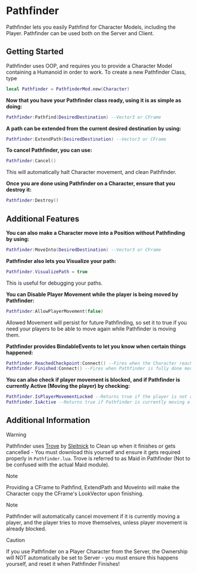 # Pathfinder

Pathfinder lets you easily Pathfind for Character Models, including the Player. Pathfinder can be used both on the Server and Client.

## Getting Started
Pathfinder uses OOP, and requires you to provide a Character Model containing a Humanoid in order to work. To create a new Pathfinder Class, type
```lua
local Pathfinder = PathfinderMod.new(Character)
```

**Now that you have your Pathfinder class ready, using it is as simple as doing:**
```lua
Pathfinder:Pathfind(DesiredDestination) --Vector3 or CFrame
```
**A path can be extended from the current desired destination by using:**
```lua
Pathfinder:ExtendPath(DesiredDestination) --Vector3 or CFrame
```
  
**To cancel Pathfinder, you can use:**
```lua
Pathfinder:Cancel()
```
This will automatically halt Character movement, and clean Pathfinder.  
  
**Once you are done using Pathfinder on a Character, ensure that you destroy it:**
```lua
Pathfinder:Destroy()
```

## Additional Features
**You can also make a Character move into a Position without Pathfinding by using:**
```lua
Pathfinder:MoveInto(DesiredDestination) --Vector3 or CFrame
```

**Pathfinder also lets you Visualize your path:**
```lua
Pathfinder.VisualizePath = true
```
This is useful for debugging your paths.

**You can Disable Player Movement while the player is being moved by Pathfinder:**
```lua
Pathfinder:AllowPlayerMovement(false)
```
Allowed Movement will persist for future Pathfinding, so set it to true if you need your players to be able to move again while Pathfinder is moving them.

**Pathfinder provides BindableEvents to let you know when certain things happened:**
```lua
Pathfinder.ReachedCheckpoint:Connect() --Fires when the Character reaches a Path Waypoint
Pathfinder.Finished:Connect() --Fires when Pathfinder is fully done moving the Character
```

**You can also check if player movement is blocked, and if Pathfinder is currently Active (Moving the player) by checking:**
```lua
Pathfinder.IsPlayerMovementLocked --Returns true if the player is not allowed to move (only relevant if moving a Player Character)
Pathfinder.IsActive --Returns true if Pathfinder is currently moving a Character
```

## Additional Information
> [!WARNING]
> Pathfinder uses [Trove](https://sleitnick.github.io/RbxUtil/api/Trove/) by [Sleitnick](https://github.com/Sleitnick) to Clean up when it finishes or gets cancelled - You must download this yourself and ensure it gets required properly in `Pathfinder.lua`. Trove is referred to as Maid in Pathfinder (Not to be confused with the actual Maid module).

> [!NOTE]
> Providing a CFrame to Pathfind, ExtendPath and MoveInto will make the Character copy the CFrame's LookVector upon finishing.

> [!NOTE]
> Pathfinder will automatically cancel movement if it is currently moving a player, and the player tries to move themselves, unless player movement is already blocked.

> [!CAUTION]
> If you use Pathfinder on a Player Character from the Server, the Ownership will NOT automatically be set to Server - you must ensure this happens yourself, and reset it when Pathfinder Finishes!